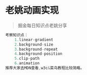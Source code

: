 # 老姚动画实现

> 掘金每日知识点老姚分享

```javascript
考察知识点：
	1.linear-gradient
	2.background-size
	3.background-repeat
	4.background-position
	5.clip-path
	6.animation
推荐大家去MDN查看,w3c&菜鸟教程比较简略。
```

